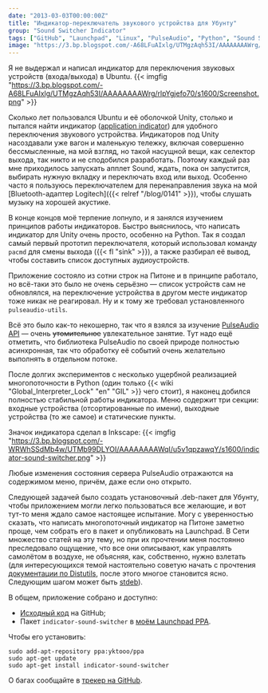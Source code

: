 ```yaml
---
date: "2013-03-03T00:00:00Z"
title: "Индикатор-переключатель звукового устройства для Убунту"
group: "Sound Switcher Indicator"
tags: ["GitHub", "Launchpad", "Linux", "PulseAudio", "Python", "Sound Switcher Indicator", "Ubuntu", "Unity", "звук", "индикатор"]
image: "https://3.bp.blogspot.com/-A68LFuAIxlg/UTMgzAqh53I/AAAAAAAAWrg/rlpYgjefo70/s1600/Screenshot.png"
---
```


Я не выдержал и написал индикатор для переключения звуковых устройств (входа/выхода) в Ubuntu.
{{< imgfig "https://3.bp.blogspot.com/-A68LFuAIxlg/UTMgzAqh53I/AAAAAAAAWrg/rlpYgjefo70/s1600/Screenshot.png" >}}

<!--more-->

Сколько лет пользовался Ubuntu и её оболочкой Unity, столько и пытался найти индикатор ([application indicator](http://unity.ubuntu.com/projects/appindicators/)) для удобного переключения звукового устройства. Индикаторов под Unity насоздавали уже вагон и маленькую тележку, включая совершенно бессмысленные, на мой взгляд, но такой насущной вещи, как селектор выхода, так никто и не сподобился разработать. Поэтому каждый раз мне приходилось запускать апплет Sound, ждать, пока он запустится, выбирать нужную вкладку и переключать вход или выход. Особенно часто я пользуюсь переключателем для перенаправления звука на мой [Bluetooth-адаптер Logitech]({{< relref "/blog/0141" >}}), чтобы слушать музыку на хорошей акустике.

В конце концов моё терпение лопнуло, и я занялся изучением принципов работы индикаторов. Быстро выяснилось, что написать индикатор для Unity очень просто, особенно на Python. Так я создал самый первый прототип переключателя, который использовал команду `pacmd` для смены выхода ({{< fl "sink" >}}), а также разбирал её вывод, чтобы составить список доступных аудиоустройств.

Приложение состояло из сотни строк на Питоне и в принципе работало, но всё-таки это было не очень серьёзно — список устройств сам не обновлялся, на переключение устройства в другом месте индикатор тоже никак не реагировал. Ну и к тому же требовал установленного `pulseaudio-utils`.

Всё это было как-то некошерно, так что я взялся за изучение [PulseAudio API](http://freedesktop.org/software/pulseaudio/doxygen/) — очень ~~утомительное~~ увлекательное занятие. Тут надо ещё отметить, что библиотека PulseAudio по своей природе полностью асинхронная, так что обработку её событий очень желательно выполнять в отдельном потоке.

После долгих экспериментов с несколько ущербной реализацией многопоточности в Python (один только {{< wiki "Global_Interpreter_Lock" "en" "GIL" >}} чего стоит), я наконец добился полностью стабильной работы индикатора. Меню содержит три секции: входные устройства (отсортированные по имени), выходные устройства (то же самое) и статические пункты.

Значок индикатора сделал в Inkscape:
{{< imgfig "https://3.bp.blogspot.com/-WRWhSSdMb4w/UTMb99DLYOI/AAAAAAAAWqI/u5v1qpzawqY/s1600/indicator-sound-switcher.png" >}}

Любые изменения состояния сервера PulseAudio отражаются на содержимом меню, причём, даже если оно открыто.

Следующей задачей было создать установочный .deb-пакет для Убунту, чтобы приложением могли легко пользоваться все желающие, и вот тут-то меня ждало самое настоящее испытание. Могу с уверенностью сказать, что написать многопоточный индикатор на Питоне заметно проще, чем собрать его в пакет и опубликовать на Launchpad. В Сети множество статей на эту тему, но при их прочтении меня постоянно преследовало ощущение, что все они описывают, как управлять самолётом в воздухе, не объясняя, как, собственно, нужно взлетать (для интересующихся темой настоятельно советую начать с прочтения [документации по Distutils](http://docs.python.org/2/distutils/), после этого многое становится ясно. Следующим шагом может быть [stdeb](https://github.com/astraw/stdeb)).

В общем, приложение собрано и доступно:

* [Исходный код](https://github.com/yktoo/indicator-sound-switcher) на GitHub;
* Пакет `indicator-sound-switcher` в [моём Launchpad PPA](https://launchpad.net/~yktooo/+archive/ppa).

Чтобы его установить:

    sudo add-apt-repository ppa:yktooo/ppa
    sudo apt-get update
    sudo apt-get install indicator-sound-switcher

О багах сообщайте в [трекер на GitHub](https://github.com/yktoo/indicator-sound-switcher/issues).
